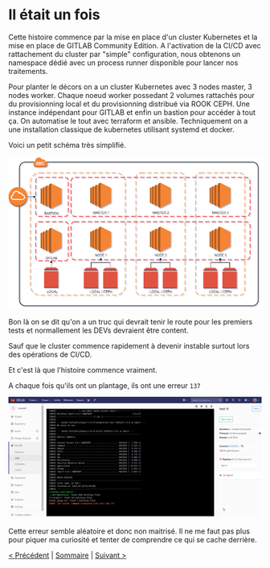 # Il était un fois

Cette histoire commence par la mise en place d'un cluster Kubernetes et la mise en place de GITLAB Community Edition.
A l'activation de la CI/CD avec rattachement du cluster par "simple" configuration, nous obtenons un namespace dédié avec un process runner disponible pour lancer nos traitements.

Pour planter le décors on a un cluster Kubernetes avec 3 nodes master, 3 nodes worker.
Chaque noeud worker possedant 2 volumes rattachés pour du provisionning local et du provisionning distribué via ROOK CEPH.
Une instance indépendant pour GITLAB et enfin un bastion pour accéder à tout ça.
On automatise le tout avec terraform et ansible.
Techniquement on a une installation classique de kubernetes utilisant systemd et docker.

Voici un petit schéma très simplifié.

![cluster](/error137/img/cluster.png)

Bon là on se dit qu'on a un truc qui devrait tenir le route pour les premiers tests et normallement les DEVs devraient être content.

Sauf que le cluster commence rapidement à devenir instable surtout lors des opérations de CI/CD.

Et c'est là que l'histoire commence vraiment.

A chaque fois qu'ils ont un plantage, ils ont une erreur `137`

![error137](/error137/img/error137.png)

Cette erreur semble aléatoire et donc non maitrisé.
Il ne me faut pas plus pour piquer ma curiosité et tenter de comprendre ce qui se cache derrière.

[< Précédent](error-137-0.md) | [Sommaire](error-137-0.md) | [Suivant >](error-137-2.md)